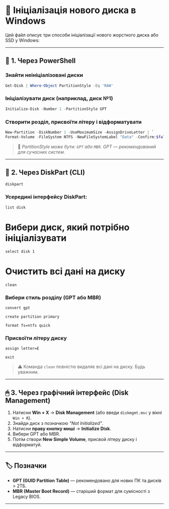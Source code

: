 # 💽 Ініціалізація нового диска в Windows

Цей файл описує три способи ініціалізації нового жорсткого диска або SSD у Windows:

---

## 🔧 1. Через PowerShell

### Знайти неініціалізовані диски
```powershell
Get-Disk | Where-Object PartitionStyle -Eq 'RAW'
```
### Ініціалізувати диск (наприклад, диск №1)
```powershell
Initialize-Disk -Number 1 -PartitionStyle GPT
```
### Створити розділ, присвоїти літеру і відформатувати
```powershell
New-Partition -DiskNumber 1 -UseMaximumSize -AssignDriveLetter | `
Format-Volume -FileSystem NTFS -NewFileSystemLabel "Data" -Confirm:$false
```

> 🔎 *PartitionStyle може бути: `GPT` або `MBR`. GPT — рекомендований для сучасних систем.*

---

## 🧱 2. Через DiskPart (CLI)

```cmd
diskpart
```
### Усередині інтерфейсу DiskPart:
```diskpart
list disk
```
# Вибери диск, який потрібно ініціалізувати
```diskpart
select disk 1
```
# Очистить всі дані на диску
```diskpart
clean
```
### Вибери стиль розділу (GPT або MBR)
```diskpart
convert gpt
```
```diskpart
create partition primary
```
```diskpart
format fs=ntfs quick
```
### Присвоїти літеру диску
```diskpart
assign letter=E
```
```diskpart
exit
```

> ⚠️ Команда `clean` повністю видаляє всі дані на диску. Будь уважним.

---

## 🖱 3. Через графічний інтерфейс (Disk Management)

1. Натисни **Win + X** → **Disk Management** (або введи `diskmgmt.msc` у вікні `Win + R`).
2. Знайди диск з позначкою *"Not Initialized"*.
3. Натисни **праву кнопку миші** → **Initialize Disk**.
4. Вибери GPT або MBR.
5. Потім створи **New Simple Volume**, присвой літеру диску і відформатуй.

---

## 🏷 Позначки

- **GPT (GUID Partition Table)** — рекомендовано для нових ПК та дисків > 2ТБ.
- **MBR (Master Boot Record)** — старіший формат для сумісності з Legacy BIOS.

---
